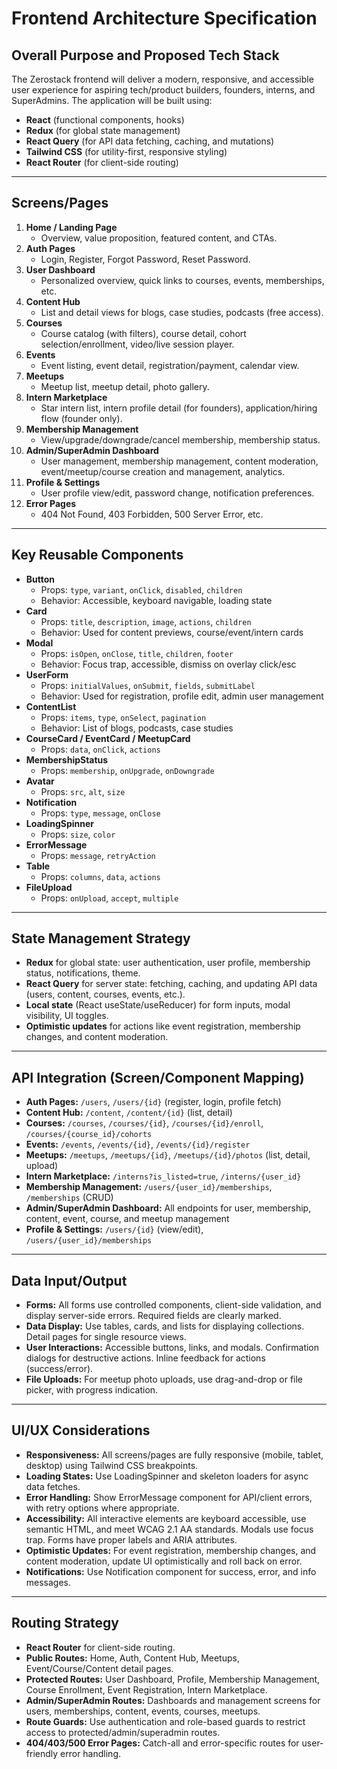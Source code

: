 # Frontend Architecture Specification

## Overall Purpose and Proposed Tech Stack

The Zerostack frontend will deliver a modern, responsive, and accessible user experience for aspiring tech/product builders, founders, interns, and SuperAdmins. The application will be built using:
- **React** (functional components, hooks)
- **Redux** (for global state management)
- **React Query** (for API data fetching, caching, and mutations)
- **Tailwind CSS** (for utility-first, responsive styling)
- **React Router** (for client-side routing)

---

## Screens/Pages

1. **Home / Landing Page**
   - Overview, value proposition, featured content, and CTAs.
2. **Auth Pages**
   - Login, Register, Forgot Password, Reset Password.
3. **User Dashboard**
   - Personalized overview, quick links to courses, events, memberships, etc.
4. **Content Hub**
   - List and detail views for blogs, case studies, podcasts (free access).
5. **Courses**
   - Course catalog (with filters), course detail, cohort selection/enrollment, video/live session player.
6. **Events**
   - Event listing, event detail, registration/payment, calendar view.
7. **Meetups**
   - Meetup list, meetup detail, photo gallery.
8. **Intern Marketplace**
   - Star intern list, intern profile detail (for founders), application/hiring flow (founder only).
9. **Membership Management**
   - View/upgrade/downgrade/cancel membership, membership status.
10. **Admin/SuperAdmin Dashboard**
    - User management, membership management, content moderation, event/meetup/course creation and management, analytics.
11. **Profile & Settings**
    - User profile view/edit, password change, notification preferences.
12. **Error Pages**
    - 404 Not Found, 403 Forbidden, 500 Server Error, etc.

---

## Key Reusable Components

- **Button**
  - Props: `type`, `variant`, `onClick`, `disabled`, `children`
  - Behavior: Accessible, keyboard navigable, loading state
- **Card**
  - Props: `title`, `description`, `image`, `actions`, `children`
  - Behavior: Used for content previews, course/event/intern cards
- **Modal**
  - Props: `isOpen`, `onClose`, `title`, `children`, `footer`
  - Behavior: Focus trap, accessible, dismiss on overlay click/esc
- **UserForm**
  - Props: `initialValues`, `onSubmit`, `fields`, `submitLabel`
  - Behavior: Used for registration, profile edit, admin user management
- **ContentList**
  - Props: `items`, `type`, `onSelect`, `pagination`
  - Behavior: List of blogs, podcasts, case studies
- **CourseCard / EventCard / MeetupCard**
  - Props: `data`, `onClick`, `actions`
- **MembershipStatus**
  - Props: `membership`, `onUpgrade`, `onDowngrade`
- **Avatar**
  - Props: `src`, `alt`, `size`
- **Notification**
  - Props: `type`, `message`, `onClose`
- **LoadingSpinner**
  - Props: `size`, `color`
- **ErrorMessage**
  - Props: `message`, `retryAction`
- **Table**
  - Props: `columns`, `data`, `actions`
- **FileUpload**
  - Props: `onUpload`, `accept`, `multiple`

---

## State Management Strategy

- **Redux** for global state: user authentication, user profile, membership status, notifications, theme.
- **React Query** for server state: fetching, caching, and updating API data (users, content, courses, events, etc.).
- **Local state** (React useState/useReducer) for form inputs, modal visibility, UI toggles.
- **Optimistic updates** for actions like event registration, membership changes, and content moderation.

---

## API Integration (Screen/Component Mapping)

- **Auth Pages:** `/users`, `/users/{id}` (register, login, profile fetch)
- **Content Hub:** `/content`, `/content/{id}` (list, detail)
- **Courses:** `/courses`, `/courses/{id}`, `/courses/{id}/enroll`, `/courses/{course_id}/cohorts`
- **Events:** `/events`, `/events/{id}`, `/events/{id}/register`
- **Meetups:** `/meetups`, `/meetups/{id}`, `/meetups/{id}/photos` (list, detail, upload)
- **Intern Marketplace:** `/interns?is_listed=true`, `/interns/{user_id}`
- **Membership Management:** `/users/{user_id}/memberships`, `/memberships` (CRUD)
- **Admin/SuperAdmin Dashboard:** All endpoints for user, membership, content, event, course, and meetup management
- **Profile & Settings:** `/users/{id}` (view/edit), `/users/{user_id}/memberships`

---

## Data Input/Output

- **Forms:** All forms use controlled components, client-side validation, and display server-side errors. Required fields are clearly marked.
- **Data Display:** Use tables, cards, and lists for displaying collections. Detail pages for single resource views.
- **User Interactions:** Accessible buttons, links, and modals. Confirmation dialogs for destructive actions. Inline feedback for actions (success/error).
- **File Uploads:** For meetup photo uploads, use drag-and-drop or file picker, with progress indication.

---

## UI/UX Considerations

- **Responsiveness:** All screens/pages are fully responsive (mobile, tablet, desktop) using Tailwind CSS breakpoints.
- **Loading States:** Use LoadingSpinner and skeleton loaders for async data fetches.
- **Error Handling:** Show ErrorMessage component for API/client errors, with retry options where appropriate.
- **Accessibility:** All interactive elements are keyboard accessible, use semantic HTML, and meet WCAG 2.1 AA standards. Modals use focus trap. Forms have proper labels and ARIA attributes.
- **Optimistic Updates:** For event registration, membership changes, and content moderation, update UI optimistically and roll back on error.
- **Notifications:** Use Notification component for success, error, and info messages.

---

## Routing Strategy

- **React Router** for client-side routing.
- **Public Routes:** Home, Auth, Content Hub, Meetups, Event/Course/Content detail pages.
- **Protected Routes:** User Dashboard, Profile, Membership Management, Course Enrollment, Event Registration, Intern Marketplace.
- **Admin/SuperAdmin Routes:** Dashboards and management screens for users, memberships, content, events, courses, meetups.
- **Route Guards:** Use authentication and role-based guards to restrict access to protected/admin/superadmin routes.
- **404/403/500 Error Pages:** Catch-all and error-specific routes for user-friendly error handling. 